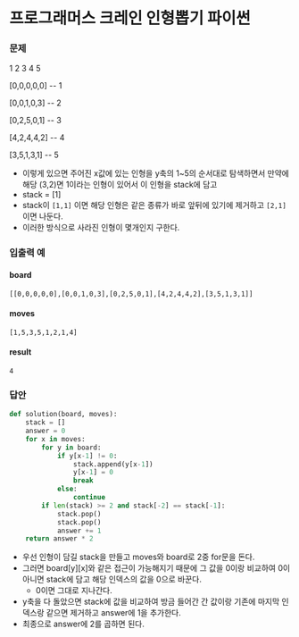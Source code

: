 # 프로그래머스 크레인 인형뽑기 파이썬

### 문제

1 2 3 4 5

\[0,0,0,0,0]  -- 1

[0,0,1,0,3]  -- 2

[0,2,5,0,1]  -- 3

[4,2,4,4,2]  -- 4

[3,5,1,3,1]  -- 5

- 이렇게 있으면 주어진 x값에 있는 인형을 y축의 1~5의 순서대로 탐색하면서 만약에 해당 (3,2)면 1이라는 인형이 있어서 이 인형을 stack에 담고 
- stack = [1]
- stack이 `[1,1]` 이면 해당 인형은 같은 종류가 바로 앞뒤에 있기에 제거하고 `[2,1]` 이면 나둔다.
- 이러한 방식으로 사라진 인형이 몇개인지 구한다.

### 입출력 예

#### board

```
[[0,0,0,0,0],[0,0,1,0,3],[0,2,5,0,1],[4,2,4,4,2],[3,5,1,3,1]]
```

#### moves

```
[1,5,3,5,1,2,1,4]
```

#### result

```
4
```

### 답안

```python
def solution(board, moves):
    stack = []
    answer = 0
    for x in moves:
        for y in board:
            if y[x-1] != 0:
                stack.append(y[x-1])
                y[x-1] = 0
                break
            else:
                continue
        if len(stack) >= 2 and stack[-2] == stack[-1]:
            stack.pop()
            stack.pop()
            answer += 1
    return answer * 2
```

- 우선 인형이 담길 stack을 만들고 moves와 board로 2중 for문을 돈다.
- 그러면 board\[y][x]와 같은 접근이 가능해지기 때문에 그 값을 0이랑 비교하여 0이 아니면 stack에 담고 해당 인덱스의 값을 0으로 바꾼다. 
  - 0이면 그대로 지나간다.
- y축을 다 돌았으면 stack에 값을 비교하여 방금 들어간 간 값이랑 기존에 마지막 인덱스랑 같으면 제거하고 answer에 1을 추가한다.
- 최종으로 answer에 2를 곱하면 된다.

